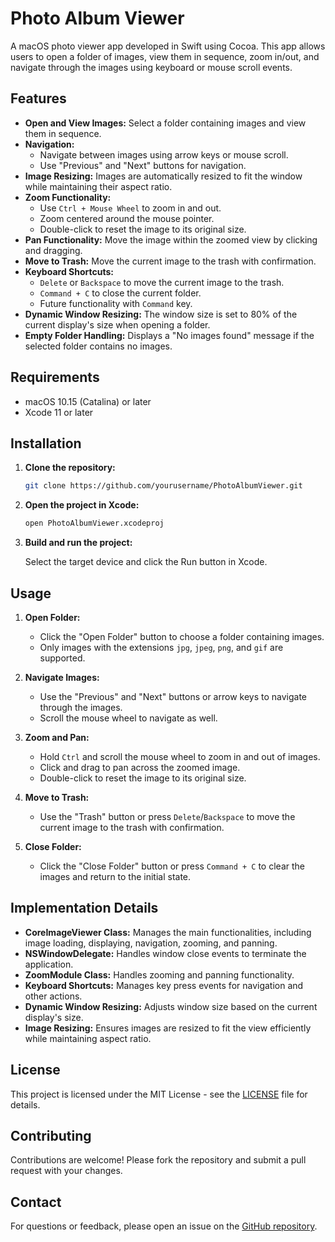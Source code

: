 # Photo Album Viewer

A macOS photo viewer app developed in Swift using Cocoa. This app allows users to open a folder of images, view them in sequence, zoom in/out, and navigate through the images using keyboard or mouse scroll events.

## Features

- **Open and View Images:** Select a folder containing images and view them in sequence.
- **Navigation:**
  - Navigate between images using arrow keys or mouse scroll.
  - Use "Previous" and "Next" buttons for navigation.
- **Image Resizing:** Images are automatically resized to fit the window while maintaining their aspect ratio.
- **Zoom Functionality:**
  - Use `Ctrl + Mouse Wheel` to zoom in and out.
  - Zoom centered around the mouse pointer.
  - Double-click to reset the image to its original size.
- **Pan Functionality:** Move the image within the zoomed view by clicking and dragging.
- **Move to Trash:** Move the current image to the trash with confirmation.
- **Keyboard Shortcuts:**
  - `Delete` or `Backspace` to move the current image to the trash.
  - `Command + C` to close the current folder.
  - Future functionality with `Command` key.
- **Dynamic Window Resizing:** The window size is set to 80% of the current display's size when opening a folder.
- **Empty Folder Handling:** Displays a "No images found" message if the selected folder contains no images.

## Requirements

- macOS 10.15 (Catalina) or later
- Xcode 11 or later

## Installation

1. **Clone the repository:**

    ```bash
    git clone https://github.com/yourusername/PhotoAlbumViewer.git
    ```

2. **Open the project in Xcode:**

    ```bash
    open PhotoAlbumViewer.xcodeproj
    ```

3. **Build and run the project:**

    Select the target device and click the Run button in Xcode.

## Usage

1. **Open Folder:**
    - Click the "Open Folder" button to choose a folder containing images.
    - Only images with the extensions `jpg`, `jpeg`, `png`, and `gif` are supported.

2. **Navigate Images:**
    - Use the "Previous" and "Next" buttons or arrow keys to navigate through the images.
    - Scroll the mouse wheel to navigate as well.

3. **Zoom and Pan:**
    - Hold `Ctrl` and scroll the mouse wheel to zoom in and out of images.
    - Click and drag to pan across the zoomed image.
    - Double-click to reset the image to its original size.

4. **Move to Trash:**
    - Use the "Trash" button or press `Delete`/`Backspace` to move the current image to the trash with confirmation.

5. **Close Folder:**
    - Click the "Close Folder" button or press `Command + C` to clear the images and return to the initial state.

## Implementation Details

- **CoreImageViewer Class:** Manages the main functionalities, including image loading, displaying, navigation, zooming, and panning.
- **NSWindowDelegate:** Handles window close events to terminate the application.
- **ZoomModule Class:** Handles zooming and panning functionality.
- **Keyboard Shortcuts:** Manages key press events for navigation and other actions.
- **Dynamic Window Resizing:** Adjusts window size based on the current display's size.
- **Image Resizing:** Ensures images are resized to fit the view efficiently while maintaining aspect ratio.

## License

This project is licensed under the MIT License - see the [LICENSE](LICENSE) file for details.

## Contributing

Contributions are welcome! Please fork the repository and submit a pull request with your changes.

## Contact

For questions or feedback, please open an issue on the [GitHub repository](https://github.com/yourusername/PhotoAlbumViewer/issues).
